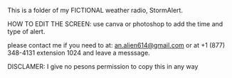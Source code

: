 This is a folder of my FICTIONAL weather radio, StormAlert.

HOW TO EDIT THE SCREEN: use canva or photoshop to add the time and type of alert.

please contact me if you need to at: an.alien614@gmail.com or at +1 (877) 348-4131 extension 1024 and leave a messsage.

DISCLAMER: I give no pesons permission to copy this in any way
